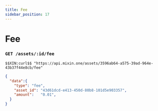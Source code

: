 ```yaml
---
title: Fee
sidebar_position: 17
---
```


# Fee

### `GET /assets/:id/fee` 

```
$$XIN:curl$$ "https://api.mixin.one/assets/3596ab64-a575-39ad-964e-43b37f44e8cb/fee"
```

```json
{  
  "data":{
    "type": "fee",
    "asset_id": "43d61dcd-e413-450d-80b8-101d5e903357",
    "amount":   "0.01",
  }
}
```